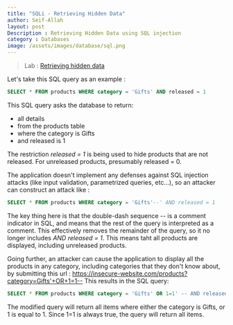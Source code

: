 ```yaml
---
title: "SQLi - Retrieving Hidden Data"  
author: Seif-Allah
layout: post
Description : Retrieving Hidden Data using SQL injection
category : Databases
image: /assets/images/database/sql.png
---
```


> Lab : [Retrieving hidden data](https://portswigger.net/web-security/sql-injection/lab-retrieve-hidden-data)


Let's take this SQL query as an example : 
```sql
SELECT * FROM products WHERE category = 'Gifts' AND released = 1 
```
This SQL query asks the database to return: 

* all details
* from the products table
* where the category is Gifts 
* and released is 1

The restriction *released = 1* is being used to hide products that are not released. For unreleased products, presumably released = 0.


The application doesn't implement any defenses against SQL injection attacks (like input validation, parametrized queries, etc...), so an attacker can construct an attack like : 
```sql 
SELECT * FROM products WHERE category = 'Gifts'--' AND released = 1 
```
The key thing here is that the double-dash sequence -- is a comment indicator in SQL, and means that the rest of the query is interpreted as a comment. This effectively removes the remainder of the query, so it no longer includes *AND released = 1*. This means taht all products are displayed, including unreleased products.

Going further, an attacker can cause the application to display all the products in any category, including categories that they don't know about, by submitting this url : 
https://insecure-website.com/products?category=Gifts'+OR+1=1-- 
This results in the SQL query: 
```sql
SELECT * FROM products WHERE category = 'Gifts' OR 1=1' -- AND released = 1
```
The modified query will return all items where either the category is Gifts, or 1 is equal to 1. Since 1=1 is always true, the query will return all items.
